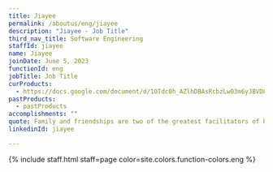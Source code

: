```yaml
---
title: Jiayee
permalink: /aboutus/eng/jiayee
description: "Jiayee - Job Title"
third_nav_title: Software Engineering
staffId: jiayee
name: Jiayee
joinDate: June 5, 2023
functionId: eng
jobTitle: Job Title
curProducts:
  - https://docs.google.com/document/d/1OTdc0h_AZlhDBAsRcbzLw03m6yJBVD8DzK_dFSK6DT0/edit#heading=h.q9g0durbss53
pastProducts:
  - pastProducts
accomplishments: ""
quote: Family and friendships are two of the greatest facilitators of happiness.
linkedinId: jiayee

---
```


{% include staff.html staff=page color=site.colors.function-colors.eng %}
